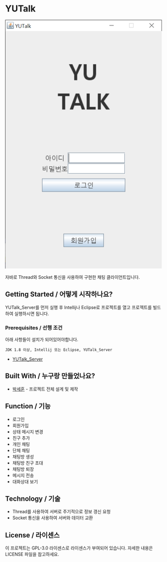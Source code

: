 # YUTalk

![](header.png)

자바로 Thread와 Socket 통신을 사용하여 구현한 채팅 클라이언트입니다.

## Getting Started / 어떻게 시작하나요?

YUTalk_Server를 먼저 실행 후 Intellij나 Eclipse로 프로젝트를 열고 프로젝트를 빌드하여 실행하시면 됩니다.

### Prerequisites / 선행 조건

아래 사항들이 설치가 되어있어야합니다.

```
JDK 1.8 이상, Intellij 또는 Eclipse, YUTalk_Server
```
+ [YUTalk_Server](https://github.com/psh3253/yutalk_server)

## Built With / 누구랑 만들었나요?

* [박세훈](https://github.com/psh3253) - 프로젝트 전체 설계 및 제작

## Function / 기능
+ 로그인
+ 회원가입
+ 상태 메시지 변경
+ 친구 추가
+ 개인 채팅
+ 단체 채팅
+ 채팅방 생성
+ 채팅방 친구 초대
+ 채팅방 퇴장
+ 메시지 전송
+ 대화상대 보기

## Technology / 기술

+ Thread를 사용하여 서버로 주기적으로 정보 갱신 요청
+ Socket 통신을 사용하여 서버와 데이터 교환

## License / 라이센스

이 프로젝트는 GPL-3.0 라이센스로 라이센스가 부여되어 있습니다. 자세한 내용은 LICENSE 파일을 참고하세요.